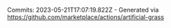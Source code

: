 Commits: 2023-05-21T17:07:19.822Z - Generated via https://github.com/marketplace/actions/artificial-grass
<br>
